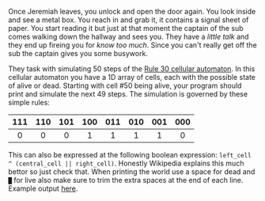Once Jeremiah leaves, you unlock and open the door again.
You look inside and see a metal box.
You reach in and grab it, it contains a signal sheet of paper.
You start reading it but just at that moment the captain of the sub comes walking down the hallway and sees you.
They have a _little talk_ and they end up fireing you for _know too much_.
Since you can't really get off the sub the captain gives you some busywork.

They task with simulating 50 steps of the [Rule 30 cellular automaton](https://en.wikipedia.org/wiki/Rule_30).
In this cellular automaton you have a 1D array of cells, each with the possible state of alive or dead.
Starting with cell #50 being alive, your program should print and simulate the next 49 steps.
The simulation is governed by these simple rules:

| 111 | 110 | 101 | 100 | 011 | 010 | 001 | 000 |
| :-: | :-: | :-: | :-: | :-: | :-: | :-: | :-: |
|  0  |  0  |  0  |  1  |  1  |  1  |  1  |  0  |

This can also be expressed at the following boolean expression: `left_cell ^ (central_cell || right_cell)`.
Honestly Wikipedia explains this much bettor so just check that.
When printing the world use a space for dead and `█` for live also make sure to trim the extra spaces at the end of each line.
Example output [here](https://paste.connorcode.com/b/a40394bc-a4d5-4d81-8521-acea21c5c79c).

